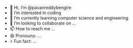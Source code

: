 - 👋 Hi, I’m @pavanreddybengire
- 👀 I’m interested in coding 
- 🌱 I’m currently learning computer science and engineering 
- 💞️ I’m looking to collaborate on ...
- 📫 How to reach me ...
- 😄 Pronouns: ...
- ⚡ Fun fact: ...

<!---
pavanreddybengire/pavanreddybengire is a ✨ special ✨ repository because its `README.md` (this file) appears on your GitHub profile.
You can click the Preview link to take a look at your changes.
--->
